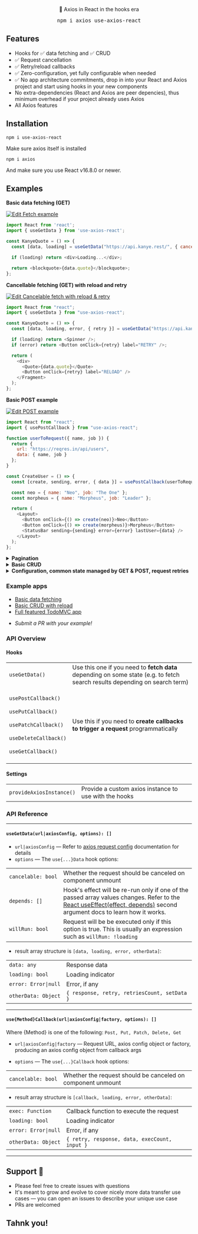 <div align="center">
🚀 Axios in React in the hooks era
</div>
<p align="center">
<div align="center">
  <pre>npm i axios use-axios-react</pre>
</div>

## Features

- Hooks for ✅ data fetching and ✅ CRUD
- ✅ Request cancellation
- ✅ Retry/reload callbacks
- ✅ Zero-configuration, yet fully configurable when needed
- ✅ No app architecture commitments, drop in into your React and Axios project and start using hooks in your new components
- No extra-dependencies (React and Axios are peer depencies), thus minimum overhead if your project already uses Axios
- All Axios features

## Installation

```
npm i use-axios-react
```

Make sure axios itself is installed

```
npm i axios
```

And make sure you use React v16.8.0 or newer.

## Examples 

<b>Basic data fetching (GET)</b>

[![Edit Fetch example](https://codesandbox.io/static/img/play-codesandbox.svg)](https://codesandbox.io/s/fetch-with-reload-retry-hlmb2?fontsize=14)

```js
import React from 'react';
import { useGetData } from 'use-axios-react';

const KanyeQuote = () => {
  const [data, loading] = useGetData("https://api.kanye.rest/", { cancelable: true });

  if (loading) return <div>Loading...</div>;

  return <blockquote>{data.quote}</blockquote>;
};
```

<b>Cancellable fetching (GET) with reload and retry</b>

[![Edit Cancelable fetch with reload & retry](https://codesandbox.io/static/img/play-codesandbox.svg)](https://codesandbox.io/s/fetch-with-reload-retry-ghrd8?fontsize=14)

```js
import React from "react";
import { useGetData } from "use-axios-react";

const KanyeQuote = () => {
  const [data, loading, error, { retry }] = useGetData("https://api.kanye.rest/", { cancelable: true });

  if (loading) return <Spinner />;
  if (error) return <Button onClick={retry} label="RETRY" />;

  return (
    <div>
      <Quote>{data.quote}</Quote>
      <Button onClick={retry} label="RELOAD" />
    </Fragment>
  );
};
```

<b>Basic POST example</b>

[![Edit POST example](https://codesandbox.io/static/img/play-codesandbox.svg)](https://codesandbox.io/s/post-example-8x59c?fontsize=14)

```js
import React from "react";
import { usePostCallback } from "use-axios-react";

function userToRequest({ name, job }) {
  return {
    url: "https://reqres.in/api/users",
    data: { name, job }
  };
}

const CreateUser = () => {
  const [create, sending, error, { data }] = usePostCallback(userToRequest);

  const neo = { name: "Neo", job: "The One" };
  const morpheus = { name: "Morpheus", job: "Leader" };

  return (
    <Layout>
      <Button onClick={() => create(neo)}>Neo</Button>
      <Button onClick={() => create(morpheus)}>Morpheus</Button>
      <StatusBar sending={sending} error={error} lastUser={data} />
    </Layout>
  );
};
```

<details>
<summary><b>Pagination</b></summary>

```js
import React, { Fragment } from 'react';
import { useGetData } from 'use-axios-react';

const PaginationExample = () => {
  const [page, setPage] = useState(1);
  const goPrev = () => setPage(page - 1);
  const goNext = () => setPage(page + 1);

  const [data, loading] = useGetData(
    { url: 'https://api.kanye.rest/', params: { page } },
    { cancelable: true }
  );

  if (loading) {
    return <Spinner />;
  }

  return (
    <Fragment>
      <Quote>{data.quote}</Quote>
      <div>
        <Button onClick={goPrev} disabled={page <= 1} label="&larr; Prev" />
        <span className="mx-5">Page {page}</span>
        <Button onClick={goNext} label="Next &rarr;" />
      </div>
    </Fragment>
  );
};
```
</details>

<details>
<summary><b>Basic CRUD</b></summary>

```js
import React from 'react';
import ReactDOM from 'react-dom';
import axios from 'axios';
import { Layout, Header, NewTodo, TodoList } from './components';
import {
  provideAxiosInstance, useGetData, usePostCallback, useDeleteCallback, usePatchCallback } from 'use-axios-react';

provideAxiosInstance(axios.create({
  baseURL: 'http://slim3-todo-backend.appelsiini.net',
}));

/**
 * Map todos to axios request configs
 */
const todoObjectToAxiosRequest = ({ uid, title, order, completed }) => ({
  url: uid ? `/todos/${uid}` : '/todos',
  data: { title, order, completed }
});

const TodoMvcApp = () => {
  const [create, creating, createError] = usePostCallback(todoObjectToAxiosRequest);
  const [remove, removing, removeError] = useDeleteCallback(todoObjectToAxiosRequest);
  const [update, updating, updateError] = usePatchCallback(todoObjectToAxiosRequest);

  const [todos = [], fetching, fetchError] = useGetData('/todos', {
    depends: [creating, removing, updating],
    willRun: !creating && !removing && !updating,
  });

  if (createError || removeError || updateError || fetchError) {
    return <div>Error occurred, please reload</div>;
  }

  return (
    <Layout>
      <Header loading={creating || removing || updating || fetching}>
        <NewTodo create={create} />
      </Header>
      <TodoList todos={todos} remove={remove} update={update} loading={fetching} />
    </Layout>
  );
};

ReactDOM.render(<TodoMvcApp />, document.getElementById('root'));
```
</details>

<details>
<summary><b>Configuration, common state managed by GET & POST, request retries</b></summary>

```js
import React, { useEffect } from 'react';
import axios from 'axios';
import { provideAxiosInstance, useGetData, usePostCallback } from 'use-axios-react';

// Set axios instance with baseURL
provideAxiosInstance(axios.create({
  baseURL: 'http://slim3-todo-backend.appelsiini.net',
}));

const TodoApp = () => {
  
  // Fetch existing todos
  const [todos = [], fetching, fetchError, { setState: setTodos }] = useGetData('/todos', {
    // This means run only on mount, the same principle as with the useState() second argument
    depends: []
  });
  
  // Get the `create` callback to POST new todos
  const [create, creating, createError, { retry, data: createdTodo }] = usePostCallback((title) => ({
    url: '/todos', data: { title }
  }));

  if (creating || fetching) {
    return (<div>Loading...</div>);
  }

  // Show the retry on create error
  if (createError) {
    return (<div>Error occurred <button onClick={retry}>RETRY</button></div>);
  }

  // Update the todos if one has been successfully created
  const hasCreated = createdTodo && !creating && !createError;
  useEffect(
    () => { hasCreated && setTodos([...todos, createdTodo]); },
    [hasCreated]
  );

  return (
    <Layout>
      <Header>
        <NewTodo create={create} />
      </Header>
      <TodoList todos={todos} remove={remove} update={update} />
    </Layout>
  );
};

```
</details>

### Example apps

- [Basic data fetching](https://github.com/sergey-s/data-fetching-use-axios-react-example)
- [Basic CRUD with reload](https://github.com/sergey-s/crud-use-axios-react-example)
- [Full featured TodoMVC app](https://github.com/sergey-s/todo-mvc-react-hooks-real-api)

* *Submit a PR with your example!*

### API Overview

#### Hooks

<table>
<tr>
    <td><code>useGetData()</code></td>
    <td>
        Use this one if you need to <b>fetch data</b> depending on some state 
        (e.g. to fetch search results depending on search term)
    </td>
</tr>
<tr>
    <td>
        <br/>
        <code>usePostCallback()</code><br/><br/>
        <code>usePutCallback()</code><br/><br/>
        <code>usePatchCallback()</code><br/><br/>
        <code>useDeleteCallback()</code><br/><br/>
        <code>useGetCallback()</code><br/><br/>
    </td>
    <td>
        Use this if you need to <b>create callbacks to trigger a request</b> programmatically
    </td>
</tr>
</table>

#### Settings

<table>
<tr>
    <td><code>provideAxiosInstance()</code></td>
    <td>
        Provide a custom axios instance to use with the hooks
    </td>
</tr>
</table>

### API Reference

-------------------

#### `useGetData(url|axiosConfig, options): []`

- `url|axiosConfig` &mdash; Refer to [axios request config](https://github.com/axios/axios#request-config) documentation for details
- `options` &mdash; The `use{...}Data` hook options:

<table>
<tr>
    <td><code>cancelable:&nbsp;bool</code></td>
    <td>Whether the request should be canceled on component unmount</td>
</tr>
<tr>
    <td><code>depends:&nbsp;[]</code></td>
    <td>
        Hook's effect will be re-run only if one of the passed array values changes.
        Refer to the <a href="https://reactjs.org/docs/hooks-effect.html#tip-optimizing-performance-by-skipping-effects">React useEffect(effect, depends)</a>
        second argument docs to learn how it works.
    </td>
</tr>
<tr>
    <td><code>willRun:&nbsp;bool</code></td>
    <td>Request will be be executed only if this option is true. This is usually an expression such as <code>willRun: !loading</code></td>
</tr>
</table>

- result array structure is `[data, loading, error, otherData]`:

<table>
<tr>
    <td><code>data:&nbsp;any</code></td>
    <td>Response data</td>
</tr>
<tr>
    <td><code>loading:&nbsp;bool</code></td>
    <td>Loading indicator</td>
</tr>
<tr>
    <td><code>error:&nbsp;Error|null</code></td>
    <td>Error, if any</td>
</tr>
<tr>
    <td><code>otherData:&nbsp;Object</code></td>
    <td><code>{ response, retry, retriesCount, setData }</code></td>
</tr>
</table>

-------------------

#### `use{Method}Callback(url|axiosConfig|factory, options): []`

Where {Method} is one of the following: `Post, Put, Patch, Delete, Get` 

* `url|axiosConfig|factory` &mdash; Request URL, axios config object or factory, producing an axios config object from 
callback args
- `options` &mdash; The `use{...}Callback` hook options:

<table>
<tr>
    <td><code>cancelable:&nbsp;bool</code></td>
    <td>Whether the request should be canceled on component unmount</td>
</tr>
</table>

- result array structure is `[callback, loading, error, otherData]`:

<table>
<tr>
    <td><code>exec:&nbsp;Function</code></td>
    <td>Callback function to execute the request</td>
</tr>
<tr>
    <td><code>loading:&nbsp;bool</code></td>
    <td>Loading indicator</td>
</tr>
<tr>
    <td><code>error:&nbsp;Error|null</code></td>
    <td>Error, if any</td>
</tr>
<tr>
    <td><code>otherData:&nbsp;Object</code></td>
    <td><code>{ retry, response, data, execCount, input }</code></td>
</tr>
</table>

-------------------

## Support 👩‍

* Please feel free to create issues with questions
* It's meant to grow and evolve to cover nicely more data transfer use cases &mdash; you can open an issues to describe your unique use case
* PRs are welcomed

## Tahnk you!
